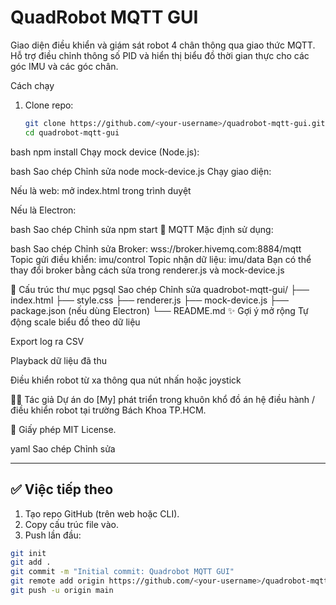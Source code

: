 # QuadRobot MQTT GUI

Giao diện điều khiển và giám sát robot 4 chân thông qua giao thức MQTT.  
Hỗ trợ điều chỉnh thông số PID và hiển thị biểu đồ thời gian thực cho các góc IMU và các góc chân.

Cách chạy

1. Clone repo:
   ```bash
   git clone https://github.com/<your-username>/quadrobot-mqtt-gui.git
   cd quadrobot-mqtt-gui

bash
npm install
Chạy mock device (Node.js):

bash
Sao chép
Chỉnh sửa
node mock-device.js
Chạy giao diện:

Nếu là web: mở index.html trong trình duyệt

Nếu là Electron:

bash
Sao chép
Chỉnh sửa
npm start
📡 MQTT
Mặc định sử dụng:

bash
Sao chép
Chỉnh sửa
Broker: wss://broker.hivemq.com:8884/mqtt
Topic gửi điều khiển: imu/control
Topic nhận dữ liệu: imu/data
Bạn có thể thay đổi broker bằng cách sửa trong renderer.js và mock-device.js

📂 Cấu trúc thư mục
pgsql
Sao chép
Chỉnh sửa
quadrobot-mqtt-gui/
├── index.html
├── style.css
├── renderer.js
├── mock-device.js
├── package.json (nếu dùng Electron)
└── README.md
✨ Gợi ý mở rộng
Tự động scale biểu đồ theo dữ liệu

Export log ra CSV

Playback dữ liệu đã thu

Điều khiển robot từ xa thông qua nút nhấn hoặc joystick

🧑‍💻 Tác giả
Dự án do [My] phát triển trong khuôn khổ đồ án hệ điều hành / điều khiển robot tại trường Bách Khoa TP.HCM.

📜 Giấy phép
MIT License.

yaml
Sao chép
Chỉnh sửa

---

## ✅ Việc tiếp theo

1. Tạo repo GitHub (trên web hoặc CLI).
2. Copy cấu trúc file vào.
3. Push lần đầu:

```bash
git init
git add .
git commit -m "Initial commit: Quadrobot MQTT GUI"
git remote add origin https://github.com/<your-username>/quadrobot-mqtt-gui.git
git push -u origin main
